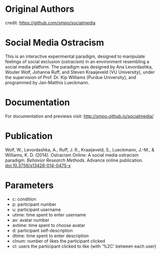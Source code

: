 Original Authors
===========
credit: https://github.com/smpo/socialmedia


Social Media Ostracism
======================

This is an interactive experimental paradigm, designed to manipulate feelings of social exclusion (ostracism) in an environment resembling a social media platform. The paradigm was designed by Ana Levordashka, Wouter Wolf, Johanna Ruff, and Steven Kraaijeveld (VU University), under the supervision of Prof. Dr. Kip Williams (Purdue University), and programmed by Jan-Matthis Lueckmann.


Documentation
=============

For documentation and previews visit: http://smpo.github.io/socialmedia/


Publication
===========

Wolf, W., Levordashka, A., Ruff, J. R., Kraaijeveld, S., Lueckmann, J.-M., & Williams, K. D. (2014). Ostracism Online: A social media ostracism paradigm. _Behavior Research Methods._ Advance online publication. [doi:10.3758/s13428-014-0475-x](http://dx.doi.org/10.3758/s13428-014-0475-x)


Parameters
===========
* c: condition
* p: participant number
* u: participant username
* utime: time spent to enter username
* av: avatar number
* avtime: time spent to choose avatar
* d: participant self-description
* dtime: time spent to enter description
* clnum: number of likes the participant clicked
* cl: users the participant clicked to like (with '%2C' between each user)